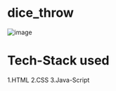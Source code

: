 # dice_throw
![image](https://user-images.githubusercontent.com/105915693/217020319-65213968-531d-482e-8c49-2be848531300.png)


# Tech-Stack used
1.HTML
2.CSS
3.Java-Script
